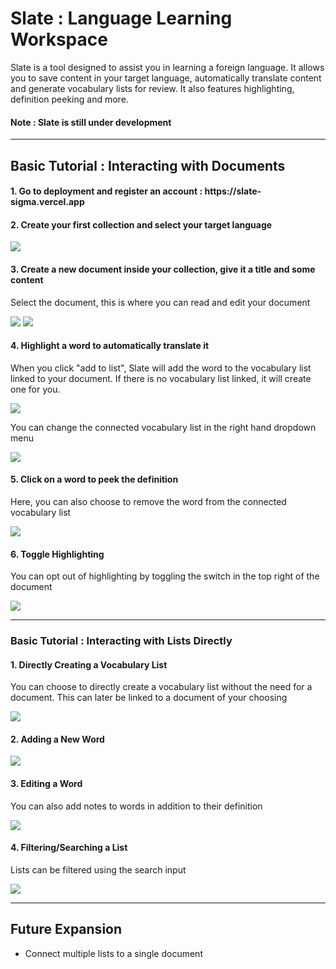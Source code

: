 <h1>Slate : Language Learning Workspace</h1>

<p>
Slate is a tool designed to assist you in learning a foreign language. It allows you to save content in your target language, automatically translate content and generate vocabulary lists for review. It also features highlighting, definition peeking and more.
</p>

<h4>Note : Slate is still under development</h4>

<hr/>

<h2>Basic Tutorial : Interacting with Documents</h2>

<h4>
1. Go to deployment and register an account : https://slate-sigma.vercel.app
</h4>
<h4>
2. Create your first collection and select your target language
</h4>
<img src="https://user-images.githubusercontent.com/76637128/188056592-48031757-5589-417d-a965-227c8e4d546a.gif"/>

<h4>
3. Create a new document inside your collection, give it a title and some content
</h4>
<p>Select the document, this is where you can read and edit your document</p>
<img src="https://user-images.githubusercontent.com/76637128/188059868-7f99e5ea-a0de-4ae6-94fc-47139ffcc3cd.gif"/>

<img src="https://user-images.githubusercontent.com/76637128/188059589-d72572e9-9882-40c9-9f15-58665a9d99f3.gif"/>

<h4>
4. Highlight a word to automatically translate it
</h4>
<p>When you click "add to list", Slate will add the word to the vocabulary list linked to your document. If there is no vocabulary list linked, it will create one for you.</p>


<img src="https://user-images.githubusercontent.com/76637128/188060427-b6238fa5-5faf-4e38-81ca-c892c45a5663.gif"/>
<p>You can change the connected vocabulary list in the right hand dropdown menu</p>
<img src="https://user-images.githubusercontent.com/76637128/188060761-7332be68-45bf-4377-80c9-8e34c2768e37.gif"/>

<h4>
5. Click on a word to peek the definition
</h4>
<p>
Here, you can also choose to remove the word from the connected vocabulary list
</p>


<img src="https://user-images.githubusercontent.com/76637128/188060883-77e081f8-f9b6-4ba3-8868-5fc2bd7440a2.gif"/>

<h4>
6. Toggle Highlighting
</h4>
<p>You can opt out of highlighting by toggling the switch in the top right of the document</p>

<img src="https://user-images.githubusercontent.com/76637128/188057118-f2f88dc8-ae9c-43c6-998d-795496295b13.gif"/>

<hr/>

<h3>Basic Tutorial : Interacting with Lists Directly</h3>

<h4>1. Directly Creating a Vocabulary List</h4>
<p>You can choose to directly create a vocabulary list without the need for a document. This can later be linked to a document of your choosing</p>

<img src="https://user-images.githubusercontent.com/76637128/188061922-f8002f02-78eb-450d-9b9d-c2b30d514a77.gif"/>

<h4>2. Adding a New Word</h4>

<img src="https://user-images.githubusercontent.com/76637128/188062417-59c9981b-f004-412c-a643-ed851ef5bb6b.gif"/>

<h4>3. Editing a Word</h4>
<p>You can also add notes to words in addition to their definition</p>

<img src="https://user-images.githubusercontent.com/76637128/188062569-d0406784-3185-4cc1-b6c3-8bea6c6aa19b.gif"/>

<h4>4. Filtering/Searching a List</h4>
<p>Lists can be filtered using the search input</p>
<img src="https://user-images.githubusercontent.com/76637128/188063123-c0048e72-ea84-4c59-9a38-cc49969609b4.gif"/>



<hr/>
<h2>Future Expansion</h2>

* Connect multiple lists to a single document

